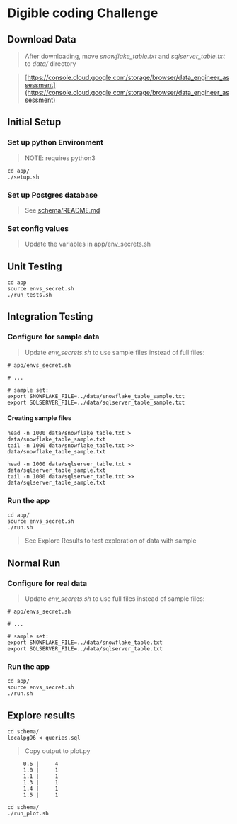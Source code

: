 # Digible coding Challenge

## Download Data

> After downloading, move *snowflake_table.txt* and *sqlserver_table.txt* to *data/* directory

> [https://console.cloud.google.com/storage/browser/data_engineer_assessment](https://console.cloud.google.com/storage/browser/data_engineer_assessment)

## Initial Setup

### Set up python Environment

> NOTE: requires python3

```
cd app/
./setup.sh
```

### Set up Postgres database

> See [schema/README.md](schema/README.md)

### Set config values

> Update the variables in app/env\_secrets.sh

## Unit Testing

```
cd app
source envs_secret.sh 
./run_tests.sh
```

## Integration Testing

### Configure for sample data

> Update *env_secrets.sh* to use sample files instead of full files:

```
# app/envs_secret.sh

# ...

# sample set:
export SNOWFLAKE_FILE=../data/snowflake_table_sample.txt
export SQLSERVER_FILE=../data/sqlserver_table_sample.txt
```

#### Creating sample files

```
head -n 1000 data/snowflake_table.txt > data/snowflake_table_sample.txt
tail -n 1000 data/snowflake_table.txt >> data/snowflake_table_sample.txt

head -n 1000 data/sqlserver_table.txt > data/sqlserver_table_sample.txt
tail -n 1000 data/sqlserver_table.txt >> data/sqlserver_table_sample.txt
```

### Run the app

```
cd app/
source envs_secret.sh 
./run.sh
```

> See Explore Results to test exploration of data with sample


## Normal Run

### Configure for real data

> Update *env_secrets.sh* to use full files instead of sample files:

```
# app/envs_secret.sh

# ...

# sample set:
export SNOWFLAKE_FILE=../data/snowflake_table.txt
export SQLSERVER_FILE=../data/sqlserver_table.txt
```

### Run the app

```
cd app/
source envs_secret.sh 
./run.sh
```

## Explore results

```
cd schema/
localpg96 < queries.sql
```

> Copy output to plot.py

```
     0.6 |     4
     1.0 |     1
     1.1 |     1
     1.3 |     1
     1.4 |     1
     1.5 |     1
```

```
cd schema/
./run_plot.sh
```
